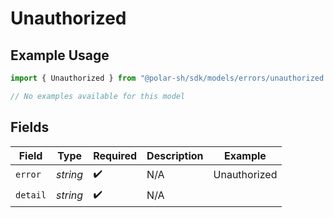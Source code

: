 # Unauthorized

## Example Usage

```typescript
import { Unauthorized } from "@polar-sh/sdk/models/errors/unauthorized.js";

// No examples available for this model
```

## Fields

| Field              | Type               | Required           | Description        | Example            |
| ------------------ | ------------------ | ------------------ | ------------------ | ------------------ |
| `error`            | *string*           | :heavy_check_mark: | N/A                | Unauthorized       |
| `detail`           | *string*           | :heavy_check_mark: | N/A                |                    |